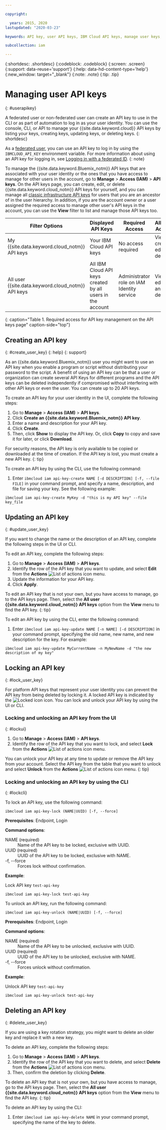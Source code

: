 ```yaml
---

copyright:

  years: 2015, 2020
lastupdated: "2020-03-23"

keywords: API key, user API keys, IBM Cloud API keys, manage user keys, create API key

subcollection: iam

---
```


{:shortdesc: .shortdesc}
{:codeblock: .codeblock}
{:screen: .screen}
{:support: data-reuse='support'}
{:help: data-hd-content-type='help'}
{:new_window: target="_blank"}
{:note: .note}
{:tip: .tip}

# Managing user API keys
{: #userapikey}

A federated user or non-federated user can create an API key to use in the CLI or as part of automation to log in as your user identity. You can use the console, CLI, or API to manage your {{site.data.keyword.cloud}} API keys by listing your keys, creating keys, updating keys, or deleting keys. 
{: shortdesc}


As a [federated user](/docs/account?topic=account-signup#signup), you can use an API key to log in by using the `IBMCLOUD_API_KEY` environment variable. For more information about using an API key for logging in, see [Logging in with a federated ID](/docs/iam?topic=iam-federated_id#federated_id).
{: note}

To manage the {{site.data.keyword.Bluemix_notm}} API keys that are associated with your user identity or the ones that you have access to manage for other users in the account, go to **Manage** &gt; **Access (IAM)** &gt; **API keys**. On the API keys page, you can create, edit, or delete {{site.data.keyword.cloud_notm}} API keys for yourself, and you can manage all [classic infrastructure API keys](/docs/iam?topic=iam-classic_keys) for users that you are an ancestor of in the user hierarchy. In addition, if you are the account owner or a user assigned the required access to manage other user's API keys in the account, you can use the **View** filter to list and manage those API keys too.

| Filter Options | Displayed API Keys | Required Access | Allowed Actions |
|-------------------|------------------|------------------|-------------|
| My {{site.data.keyword.cloud_notm}} API keys      | Your IBM Cloud API keys | No access required | View, create, edit, delete |
| All user {{site.data.keyword.cloud_notm}} API keys | All IBM Cloud API keys created by all users in the account | Administrator role on IAM Identity service | View, edit, and delete |
{: caption="Table 1. Required access for API key management on the API keys page" caption-side="top"}

## Creating an API key
{: #create_user_key}
{: help}
{: support}

As an {{site.data.keyword.Bluemix_notm}} user you might want to use an API key when you enable a program or script without distributing your password to the script. A benefit of using an API key can be that a user or organization can create several API Keys for different programs and the API keys can be deleted independently if compromised without interfering with other API keys or even the user. You can create up to 20 API keys.

To create an API key for your user identity in the UI, complete the following steps:

1. Go to **Manage** &gt; **Access (IAM)** &gt; **API keys**.
2. Click **Create an {{site.data.keyword.Bluemix_notm}} API key**.
3. Enter a name and description for your API key.
4. Click **Create**.
5. Then, click **Show** to display the API key. Or, click **Copy** to copy and save it for later, or click **Download**.

For security reasons, the API key is only available to be copied or downloaded at the time of creation. If the API key is lost, you must create a new API key.
{: tip}

To create an API key by using the CLI, use the following command:

1. Enter `ibmcloud iam api-key-create NAME [-d DESCRIPTION] [-f, --file FILE]` in your command prompt, and specify a name, description, and file for saving your key. See the following example:

```
ibmcloud iam api-key-create MyKey -d "this is my API key" --file key_file
```


## Updating an API key
{: #update_user_key}

If you want to change the name or the description of an API key, complete the following steps in the UI or CLI.

To edit an API key, complete the following steps:

1. Go to **Manage** &gt; **Access (IAM)** &gt; **API keys**.
2. Identify the row of the API key that you want to update, and select **Edit** from the **Actions** ![List of actions icon](../icons/action-menu-icon.svg) menu.
3. Update the information for your API key.
4. Click **Apply**.

To edit an API key that is not your own, but you have access to manage, go to the API keys page. Then, select the **All user {{site.data.keyword.cloud_notm}} API keys** option from the **View** menu to find the API key.
{: tip}

To edit an API key by using the CLI, enter the following command:

1. Enter `ibmcloud iam api-key-update NAME [-n NAME] [-d DESCRIPTION]` in your command prompt, specifying the old name, new name, and new description for the key. For example:

```
ibmcloud iam api-key-update MyCurrentName -n MyNewName -d "the new description of my key"
```

## Locking an API key
{: #lock_user_key}

For platform API keys that represent your user identity you can prevent the API key from being deleted by locking it. A locked API key is indicated by the ![Locked icon](images/locked.svg "Locked") icon. You can lock and unlock your API key by using the UI or CLI.

### Locking and unlocking an API key from the UI
{: #lockui}

1. Go to **Manage** &gt; **Access (IAM)** &gt; **API keys**.
2. Identify the row of the API key that you want to lock, and select **Lock** from the **Actions** ![List of actions icon](../icons/action-menu-icon.svg) menu.

You can unlock your API key at any time to update or remove the API key from your account. Select the API key from the table that you want to unlock and select **Unlock** from the **Actions** ![List of actions icon](../icons/action-menu-icon.svg) menu.
{: tip}

### Locking and unlocking an API key by using the CLI
{: #lockcli}

To lock an API key, use the following command:

```
ibmcloud iam api-key-lock (NAME|UUID) [-f, --force]
```

<strong>Prerequisites</strong>:  Endpoint, Login

<strong>Command options</strong>:
<dl>
<dt>NAME (required)</dt>
<dd>Name of the API key to be locked, exclusive with UUID.</dd>
<dt>UUID (required)</dt>
<dd>UUID of the API key to be locked, exclusive with NAME.</dd>
<dt>-f, --force</dt>
<dd>Forces lock without confirmation.</dd>
</dl>

<strong>Example</strong>:

Lock API key `test-api-key`

```
ibmcloud iam api-key-lock test-api-key
```

To unlock an API key, run the following command:

```
ibmcloud iam api-key-unlock (NAME|UUID) [-f, --force]
```

<strong>Prerequisites</strong>:  Endpoint, Login

<strong>Command options</strong>:
<dl>
<dt>NAME (required)</dt>
<dd>Name of the API key to be unlocked, exclusive with UUID.</dd>
<dt>UUID (required)</dt>
<dd>UUID of the API key to be unlocked, exclusive with NAME.</dd>
<dt>-f, --force</dt>
<dd>Forces unlock without confirmation.</dd>
</dl>

<strong>Example</strong>:

Unlock API key `test-api-key`

```
ibmcloud iam api-key-unlock test-api-key
```


## Deleting an API key
{: #delete_user_key}

If you are using a key rotation strategy, you might want to delete an older key and replace it with a new key.

To delete an API key, complete the following steps:

1. Go to **Manage** &gt; **Access (IAM)** &gt; **API keys**.
2. Identify the row of the API key that you want to delete, and select **Delete** from the **Actions** ![List of actions icon](../icons/action-menu-icon.svg) menu.
3. Then, confirm the deletion by clicking **Delete**.

To delete an API key that is not your own, but you have access to manage, go to the API keys page. Then, select the **All user {{site.data.keyword.cloud_notm}} API keys** option from the **View** menu to find the API key.
{: tip}

To delete an API key by using the CLI:
1. Enter `ibmcloud iam api-key-delete NAME` in your command prompt, specifying the name of the key to delete.
